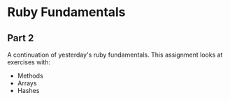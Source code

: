 # Ruby Fundamentals
## Part 2

A continuation of yesterday's ruby fundamentals. This assignment looks at exercises with:
* Methods
* Arrays
* Hashes